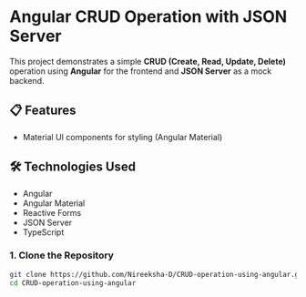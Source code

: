 # Angular CRUD Operation with JSON Server

This project demonstrates a simple **CRUD (Create, Read, Update, Delete)** operation using **Angular** for the frontend and **JSON Server** as a mock backend.

## 📋 Features

- Material UI components for styling (Angular Material)

## 🛠️ Technologies Used

- Angular
- Angular Material
- Reactive Forms
- JSON Server
- TypeScript


### 1. Clone the Repository

```bash
git clone https://github.com/Nireeksha-D/CRUD-operation-using-angular.git
cd CRUD-operation-using-angular
